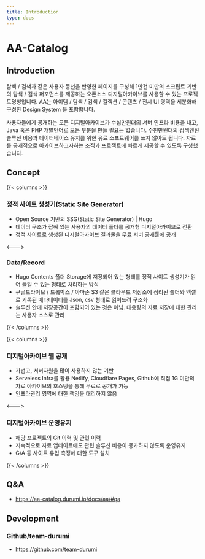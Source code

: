 ```yaml
---
title: Introduction
type: docs
---
```


# AA-Catalog

## Introduction

탐색 / 검색과  같은 사용자 동선을 반영한 페이지를 구성해 1만건 미만의 스크립트 기반의 탐색 / 검색 퍼포먼스를 제공하는 오픈소스 디지털아카이브를 사용할 수 있는 프로젝트명칭입니다. AA는 아이템 / 탐색 / 검색 / 컬렉션 / 콘텐츠 / 전시 UI 영역을 세분화해 구성한 Design System 을 포함합니다.

사용자들에게 공개하는 모든 디지털아카이브가 수십만원대의 서버 인프라 비용을 내고, Java 혹은 PHP 개발언어로 모든 부분을 만들 필요는 없습니다. 수천만원대의 검색엔진 솔루션 비용과 데이터베이스 유지를 위한 유료 소프트웨어를 쓰지 않아도 됩니다. 자료를 공개적으로 아카이브하고자하는 조직과 프로젝트에 빠르게 제공할 수 있도록 구성했습니다.

## Concept
{{< columns >}}
### 정적 사이트 생성기(Static Site Generator)

- Open Source 기반의 SSG(Static Site Generator) | Hugo
- 데이터 구조가 잡혀 있는 사용자의 데이터 폴더를 공개형 디지털아카이브로 전환
- 정적 사이트로 생성된 디지털아카이브 결과물을 무료 서버 공개툴에 공개


<--->

### Data/Record

- Hugo Contents 폴더 Storage에 저장되어 있는 형태를 정적 사이트 생성기가 읽어 들일 수 있는 형태로 처리하는 방식
- 구글드라이브 / 드롭박스  / 아마존 S3 같은 클라우드 저장소에 정리된 폴더와 엑셀로 기록된 메타데이터를 Json, csv 형태로 읽어드려 구조화
- 솔루션 안에 저장공간이 포함되어 있는 것은 아님. 대용량의 자료 저장에 대한 관리는 사용자 스스로 관리

{{< /columns >}}

{{< columns >}}
### 디지털아카이브 웹 공개

- 가볍고, 서버자원을 많이 사용하지 않는 기반
- Serveless Infra를 활용 Netlify, Cloudflare Pages, Github에 직접 1G 미만의 자료 아카이브의 호스팅을 통해 무료로 공개가 가능
- 인프라관리 영역에 대한 책임을 대리하지 않음


<--->

### 디지털아카이브 운영유지

- 해당 프로젝트의 Git 이력 및 관련 이력
- 지속적으로 자료 업데이트에도 관련 솔루션 비용이 증가하지 않도록 운영유지
- G/A 등 사이트 유입 측정에 대한 도구 설치

{{< /columns >}}

## Q&A

- https://aa-catalog.durumi.io/docs/aa/#qa

## Development

### Github/team-durumi

- https://github.com/team-durumi
